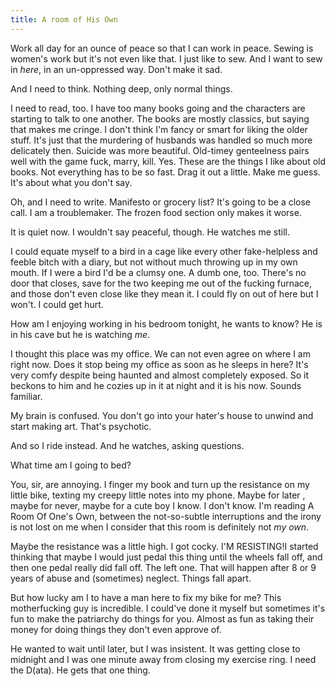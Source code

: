 ```yaml
---
title: A room of His Own
---
```


Work all day for an ounce of peace so that I can work in peace. Sewing is women's work but it's not even like that. I just like to sew. And I want to sew in *here*, in an un-oppressed way. Don't make it sad.

And I need to think. Nothing deep, only normal things. 

I need to read, too. I have too many books going and the characters are starting to talk to one another. The books are mostly classics, but saying that makes me cringe. I don't think I'm fancy or smart for liking the older stuff. It's just that the murdering of husbands was handled so much more delicately then. Suicide was more beautiful. Old-timey genteelness pairs well with the game fuck, marry, kill. Yes. These are the things I like about old books. Not everything has to be so fast. Drag it out a little. Make me guess. It's about what you don't say.

Oh, and I need to write. Manifesto or grocery list? It's going to be a close call. I am a troublemaker. The frozen food section only makes it worse. 

It is quiet now. I wouldn't say peaceful, though. He watches me still. 

I could equate myself to a bird in a cage like every other fake-helpless and feeble bitch with a diary, but not without much throwing up in my own mouth. If I were a bird I'd be a clumsy one. A dumb one, too. There's no door that closes, save for the two keeping me out of the fucking furnace, and those don't even close like they mean it. I could fly on out of here but I won't. I could get hurt. 

How am I enjoying working in his bedroom tonight, he wants to know? He is in his cave but he is watching *me*. 

I thought this place was my office. We can not even agree on where I am right now. Does it stop being my office as soon as he sleeps in here? It's very comfy despite being haunted and almost completely exposed. So it beckons to him and he cozies up in it at night and it is his now. Sounds familiar.

My brain is confused. You don't go into your hater's house to unwind and start making art. That's psychotic. 

And so I ride instead. And he watches, asking questions. 

What time am I going to bed? 

You, sir, are annoying. I finger my book and turn up the resistance on my little bike, texting my creepy little notes into my phone. Maybe for later , maybe for never, maybe for a cute boy I know. I don't know. I'm reading A Room Of One's Own, between the not-so-subtle interruptions and the irony is not lost on me when I consider that this room is definitely not *my own*. 

Maybe the resistance was a little high. I got cocky. I'M RESISTING!I started thinking that maybe I would just pedal this thing until the wheels fall off, and then one pedal really did fall off. The left one. That will happen after 8 or 9 years of abuse and (sometimes) neglect. Things fall apart. 

But how lucky am I to have a man here to fix my bike for me? This motherfucking guy is incredible. I could've done it myself but sometimes it's fun to make the patriarchy do things for you. Almost as fun as taking their money for doing things they don't even approve of.

He wanted to wait until later, but I was insistent. It was getting close to midnight and I was one minute away from closing my exercise ring. I need the D(ata). He gets that one thing. 
